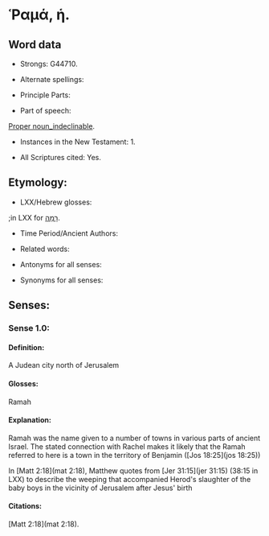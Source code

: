 # Ῥαμά, ἡ.

<!-- Status: S3=Needs 2nd Review -->
<!-- Lexica used for edits: BDAG LN FFM BN -->

## Word data

* Strongs: G44710.

* Alternate spellings:


* Principle Parts: 


* Part of speech: 

[Proper noun_indeclinable](http://ugg.readthedocs.io/en/latest/proper_noun_indeclinable.html).

* Instances in the New Testament: 1.

* All Scriptures cited: Yes.

## Etymology: 


* LXX/Hebrew glosses: 

;in LXX for [רָמָה](//en-uhal/H7414).

* Time Period/Ancient Authors: 


* Related words: 

* Antonyms for all senses:

* Synonyms for all senses: 


## Senses: 


### Sense  1.0: 

#### Definition: 

A Judean city north of Jerusalem

#### Glosses: 

Ramah

#### Explanation: 

Ramah was the name given to a number of towns in various parts of ancient Israel. The stated connection with Rachel makes it likely that the Ramah referred to here is a town in the territory of Benjamin ([Jos 18:25](jos 18:25))

In [Matt 2:18](mat 2:18), Matthew quotes from [Jer 31:15](jer 31:15) (38:15 in LXX) to describe the weeping that accompanied Herod's slaughter of the baby boys in the vicinity of Jerusalem after Jesus' birth

#### Citations: 

[Matt 2:18](mat 2:18).
